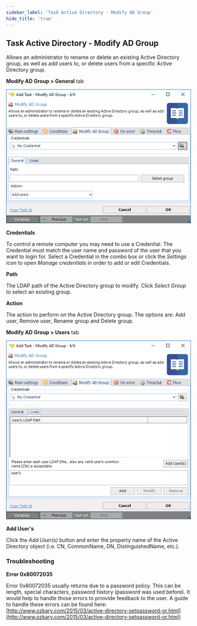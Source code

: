 ```yaml
---
sidebar_label: 'Task Active Directory - Modify AD Group'
hide_title: 'true'
---
```


## Task Active Directory - Modify AD Group

Allows an administrator to rename or delete an existing Active Directory group, as well as add users to, or delete users from  a specific Active Directory group.
 
**Modify AD Group > General** tab

![](../../../../../static/img/taskactivedirectorymodifyadgroupgeneral.png)

**Credentials**

To control a remote computer you may need to use a Credential. The Credential must match the user name and password of the user that you want to login for. Select a Credential in the combo box or click the *Settings* icon to open *Manage credentials* in order to add or edit Credentials.
 
**Path**

The LDAP path of the Active Directory group to modify. Click *Select Group* to select an existing group.
 
**Action**

The action to perform on the Active Directory group. The options are: Add user, Remove user, Rename group and Delete group.
 
**Modify AD Group > Users** tab

![](../../../../../static/img/taskactivedirectorymodifyadgroupusers.png)

**Add User's**

Click the *Add User(s)* button and enter the property name of the Active Directory object (i.e. CN, CommonName, DN, DistinguishedName, etc.).
 
 
### Troubleshooting
 
**Error 0x80072035**

Error 0x80072035 usually returns due to a password policy. This can be length, special characters, password history (password was used before). It would help to handle those errors to prrovide feedback to the user. A guide to handle these errors can be found here:
[http://www.ozkary.com/2015/03/active-directory-setpassword-or.html](http://www.ozkary.com/2015/03/active-directory-setpassword-or.html)